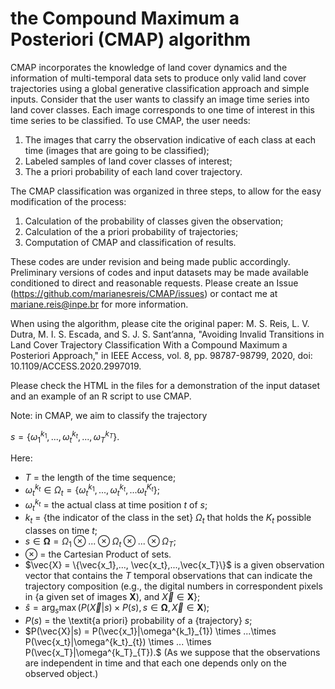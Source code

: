 # the Compound Maximum a Posteriori (CMAP) algorithm


CMAP incorporates the knowledge of land cover dynamics and the information of multi-temporal data sets to produce only valid land cover trajectories using a global generative classification approach and simple inputs. Consider that the user wants to classify an image time series into land cover classes. Each image corresponds to one time of interest in this time series to be classified. To use CMAP, the user needs:

1) The images that carry the observation indicative of each class at each time (images that are going to be classified);
2) Labeled samples of land cover classes of interest;
3) The a priori probability of each land cover trajectory.

The CMAP classification was organized in three steps, to allow for the easy modification of the process:

1) Calculation of the probability of classes given the observation;
2) Calculation of the a priori probability of trajectories;
3) Computation of CMAP and classification of results.

These codes are under revision and being made public accordingly. Preliminary versions of codes and input datasets may be made available conditioned to direct and reasonable requests. Please create an Issue (https://github.com/marianesreis/CMAP/issues) or contact me at mariane.reis@inpe.br for more information.

When using the algorithm, please cite the original paper:
M. S. Reis, L. V. Dutra, M. I. S. Escada, and S. J. S. Sant’anna, "Avoiding Invalid Transitions in Land Cover Trajectory Classification With a Compound Maximum a Posteriori Approach," in IEEE Access, vol. 8, pp. 98787-98799, 2020, doi: 10.1109/ACCESS.2020.2997019.

Please check the HTML in the files for a demonstration of the input dataset and an example of an R script to use CMAP.


Note: in CMAP, we aim to classify the trajectory

$s=\{\omega^{k_1}_{1},..., \omega^{k_t}_{t},...,\omega^{k_T}_{T}\}$.

Here:

- $T$ = the length of the time sequence;
- $\omega^{k_t}_{t} \in \Omega_t = \{\omega^{k_1}_t, ..., \omega^{k_t}_{t},... \omega^{K_t}_{t} \}$;
- $\omega^{k_t}_t$ = the actual class at time position $t$ of $s$;
- $k_t$ = {the indicator of the class in the set} $\Omega_t$ that holds the $K_t$ possible classes on time $t$;
- $s\in \boldsymbol{\Omega} =\Omega_1 \otimes ... \otimes \Omega_t \otimes ... \otimes \Omega_T$;
- $\otimes$ = the Cartesian Product of sets.
- $\vec{X} = \{\vec{x_1},..., \vec{x_t},...,\vec{x_T}\}$ is a given observation vector that contains the $T$ temporal observations that can indicate the trajectory composition (e.g., the digital numbers in correspondent pixels in {a given set of images $\boldsymbol{X}$), and $\vec{X} \in \boldsymbol{X}$};
- $\hat{s} = \arg_s \max (P(\vec{X}|s) \times P(s), s \in \boldsymbol{\Omega}, \vec{X} \in \boldsymbol{X})$;
- $P(s)$ = the \textit{a priori} probability of a {trajectory} $s$;
- $P(\vec{X}|s) =  P(\vec{x_1}|\omega^{k_1}_{1}) \times ...\times P(\vec{x_t}|\omega^{k_t}_{t}) \times ... \times P(\vec{x_T}|\omega^{k_T}_{T}).$ 
(As we suppose that the observations are independent in time and that each one depends only on the observed object.)

